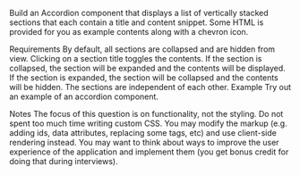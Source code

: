 Build an Accordion component that displays a list of vertically stacked sections that each contain a title and content snippet. Some HTML is provided for you as example contents along with a chevron icon.

Requirements
By default, all sections are collapsed and are hidden from view.
Clicking on a section title toggles the contents.
If the section is collapsed, the section will be expanded and the contents will be displayed.
If the section is expanded, the section will be collapsed and the contents will be hidden.
The sections are independent of each other.
Example
Try out an example of an accordion component.

Notes
The focus of this question is on functionality, not the styling. Do not spent too much time writing custom CSS.
You may modify the markup (e.g. adding ids, data attributes, replacing some tags, etc) and use client-side rendering instead.
You may want to think about ways to improve the user experience of the application and implement them (you get bonus credit for doing that during interviews).
